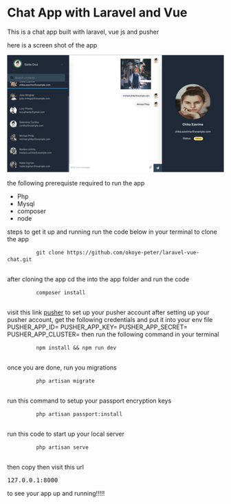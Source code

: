<!-- <p align="center"><a href="https://laravel.com" target="_blank"><img src="https://raw.githubusercontent.com/laravel/art/master/logo-lockup/5%20SVG/2%20CMYK/1%20Full%20Color/laravel-logolockup-cmyk-red.svg" width="400"></a></p>

<p align="center">
<a href="https://travis-ci.org/laravel/framework"><img src="https://travis-ci.org/laravel/framework.svg" alt="Build Status"></a>
<a href="https://packagist.org/packages/laravel/framework"><img src="https://img.shields.io/packagist/dt/laravel/framework" alt="Total Downloads"></a>
<a href="https://packagist.org/packages/laravel/framework"><img src="https://img.shields.io/packagist/v/laravel/framework" alt="Latest Stable Version"></a>
<a href="https://packagist.org/packages/laravel/framework"><img src="https://img.shields.io/packagist/l/laravel/framework" alt="License"></a>
</p>

## About Laravel

Laravel is a web application framework with expressive, elegant syntax. We believe development must be an enjoyable and creative experience to be truly fulfilling. Laravel takes the pain out of development by easing common tasks used in many web projects, such as:

- [Simple, fast routing engine](https://laravel.com/docs/routing).
- [Powerful dependency injection container](https://laravel.com/docs/container).
- Multiple back-ends for [session](https://laravel.com/docs/session) and [cache](https://laravel.com/docs/cache) storage.
- Expressive, intuitive [database ORM](https://laravel.com/docs/eloquent).
- Database agnostic [schema migrations](https://laravel.com/docs/migrations).
- [Robust background job processing](https://laravel.com/docs/queues).
- [Real-time event broadcasting](https://laravel.com/docs/broadcasting).

Laravel is accessible, powerful, and provides tools required for large, robust applications.

## Learning Laravel

Laravel has the most extensive and thorough [documentation](https://laravel.com/docs) and video tutorial library of all modern web application frameworks, making it a breeze to get started with the framework.

If you don't feel like reading, [Laracasts](https://laracasts.com) can help. Laracasts contains over 2000 video tutorials on a range of topics including Laravel, modern PHP, unit testing, and JavaScript. Boost your skills by digging into our comprehensive video library.

## Laravel Sponsors

We would like to extend our thanks to the following sponsors for funding Laravel development. If you are interested in becoming a sponsor, please visit the Laravel [Patreon page](https://patreon.com/taylorotwell).

### Premium Partners

- **[Vehikl](https://vehikl.com/)**
- **[Tighten Co.](https://tighten.co)**
- **[Kirschbaum Development Group](https://kirschbaumdevelopment.com)**
- **[64 Robots](https://64robots.com)**
- **[Cubet Techno Labs](https://cubettech.com)**
- **[Cyber-Duck](https://cyber-duck.co.uk)**
- **[Many](https://www.many.co.uk)**
- **[Webdock, Fast VPS Hosting](https://www.webdock.io/en)**
- **[DevSquad](https://devsquad.com)**
- **[Curotec](https://www.curotec.com/services/technologies/laravel/)**
- **[OP.GG](https://op.gg)**
- **[WebReinvent](https://webreinvent.com/?utm_source=laravel&utm_medium=github&utm_campaign=patreon-sponsors)**
- **[Lendio](https://lendio.com)**

## Contributing

Thank you for considering contributing to the Laravel framework! The contribution guide can be found in the [Laravel documentation](https://laravel.com/docs/contributions).

## Code of Conduct

In order to ensure that the Laravel community is welcoming to all, please review and abide by the [Code of Conduct](https://laravel.com/docs/contributions#code-of-conduct).

## Security Vulnerabilities

If you discover a security vulnerability within Laravel, please send an e-mail to Taylor Otwell via [taylor@laravel.com](mailto:taylor@laravel.com). All security vulnerabilities will be promptly addressed.

## License

The Laravel framework is open-sourced software licensed under the [MIT license](https://opensource.org/licenses/MIT).
# laravel-vue-chat -->

# Chat App with Laravel and Vue
<p>This is a chat app built with laravel, vue js and pusher</p>
<p>here is a screen shot of the app</p>
<p><img src="./public/images/chatapp.png" /> </p>
the following prerequiste required to run the app
<ul>
    <li>Php</li>
    <li>Mysql</li>
    <li>composer</li>
    <li>node</li>
</ul>
steps to get it up and running
run the code below in your terminal to clone the app
<p>
    <pre>
        <code>git clone https://github.com/okoye-peter/laravel-vue-chat.git</code>
    </pre>
</p>
after cloning the app cd the into the app folder and run the code
<p>
    <pre>
        <code>composer install</code>
    </pre>
</p>
visit this link <a href="https://pusher.com/" target="__blank" >pusher</a> to set up your pusher account
after setting up your pusher account, get the following credentials and put it into your env file
PUSHER_APP_ID=
PUSHER_APP_KEY=
PUSHER_APP_SECRET=
PUSHER_APP_CLUSTER=
then run the following command in your terminal
 <p>
    <pre>
        <code>npm install && npm run dev</code>
    </pre>
</p>
once you are done, run you migrations
<p>
    <pre>
        <code>php artisan migrate</code>
    </pre>
</p>
run this command to setup your passport encryption keys
<p>
    <pre>
        <code>php artisan passport:install</code>
    </pre>
</p>
run this code to start up your local server
<p>
    <pre>
        <code>php artisan serve</code>
    </pre>
</p>
then copy then visit this url <pre>127.0.0.1:8000</pre> to see your app up and running!!!!!